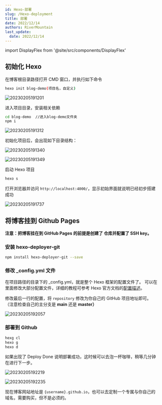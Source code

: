 ```yaml
---
id: Hexo-部署
slug: /Hexo-deployment
title: 部署
date: 2022/12/14
authors: RiverMountain
last_update:
  date: 2022/12/14
---
```


import DisplayFlex from '@site/src/components/DisplayFlex'

## 初始化 Hexo

在博客根目录路径打开 CMD 窗口，并执行如下命令

```bash
hexo init blog-demo(项目名，自定义)
```

![20230205191201](https://shake-picture.oss-cn-guangzhou.aliyuncs.com/Docusaurus/docs/Blog_Building/Docusaurus/20230205191201.png)

进入项目目录，安装相关依赖

```bash
cd blog-demo  //进入blog-demo文件夹
npm i
```

![20230205191312](https://shake-picture.oss-cn-guangzhou.aliyuncs.com/Docusaurus/docs/Blog_Building/Docusaurus/20230205191312.png)

初始化项目后，会出现如下目录结构：

<DisplayFlex>

![20230205191340](https://shake-picture.oss-cn-guangzhou.aliyuncs.com/Docusaurus/docs/Blog_Building/Docusaurus/20230205191340.png)

![20230205191349](https://shake-picture.oss-cn-guangzhou.aliyuncs.com/Docusaurus/docs/Blog_Building/Docusaurus/20230205191349.png)

</DisplayFlex>

启动 Hexo 项目

```bash
hexo s
```

打开浏览器并访问  `http://localhost:4000/`，显示初始界面就说明已经初步搭建成功

![20230205191737](https://shake-picture.oss-cn-guangzhou.aliyuncs.com/Docusaurus/docs/Blog_Building/Docusaurus/20230205191737.png)

## 将博客挂到 Github Pages

**注意：把博客挂在到 GitHub Pages 的前提是创建了 仓库并配置了 SSH key。**

### 安装 hexo-deployer-git

```bash
npm install hexo-deployer-git --save
```



### 修改 _config.yml 文件

在项目路径的目录下的 _config.yml，就是整个 Hexo 框架的配置文件了。
可以在里面修改大部分配置文件，详细的教程可参考 Hexo 官方文档的[配置描述](https://hexo.io/zh-cn/docs/configuration)。

修改最后一行的配置，将 `repository` 修改为你自己的 GitHub 项目地址即可。
（注意检查自己的主分支是 **main** 还是 **master）**

![20230205192057](https://shake-picture.oss-cn-guangzhou.aliyuncs.com/Docusaurus/docs/Blog_Building/Docusaurus/20230205192057.png)

### 部署到 Github

```bash
hexg cl
hexo g
hexo d
```

如果出现了 Deploy Done 说明部署成功，这时候可以去泡一杯咖啡，稍等几分钟在进行下一步。

![20230205192219](https://shake-picture.oss-cn-guangzhou.aliyuncs.com/Docusaurus/docs/Blog_Building/Docusaurus/20230205192219.png)

![20230205192235](https://shake-picture.oss-cn-guangzhou.aliyuncs.com/Docusaurus/docs/Blog_Building/Docusaurus/20230205192235.png)

现在博客网站地址是 `{username}.github.io`，也可以去定制一个专属与你自己的域名，需要购买，但不是必须的。

